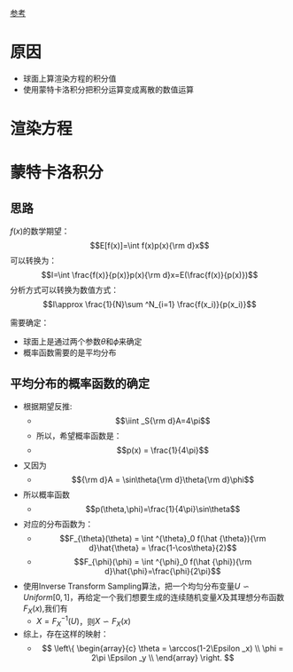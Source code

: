 [参考](https://zhuanlan.zhihu.com/p/49436452)

# 原因
- 球面上算渲染方程的积分值
- 使用蒙特卡洛积分把积分运算变成离散的数值运算

# 渲染方程

# 蒙特卡洛积分
## 思路
$f(x)$的数学期望：
$$E[f(x)]=\int f(x)p(x){\rm d}x$$
可以转换为：
$$I=\int \frac{f(x)}{p(x)}p(x){\rm d}x=E(\frac{f(x)}{p(x)})$$
分析方式可以转换为数值方式：
$$I\approx \frac{1}{N}\sum ^N_{i=1} \frac{f(x_i)}{p(x_i)}$$

需要确定：
- 球面上是通过两个参数$\theta$和$\phi$来确定
- 概率函数需要的是平均分布

## 平均分布的概率函数的确定
- 根据期望反推:
  - $$\iint _S{\rm d}A=4\pi$$
  - 所以，希望概率函数是：
  - $$p(x) = \frac{1}{4\pi}$$
- 又因为
  - $${\rm d}A = \sin\theta{\rm d}\theta{\rm d}\phi$$
- 所以概率函数
  - $$p(\theta,\phi)=\frac{1}{4\pi}\sin\theta$$
- 对应的分布函数为：
  - $$F_{\theta}(\theta) = \int ^{\theta}_0 f(\hat {\theta}){\rm d}\hat{\theta} = \frac{1-\cos\theta}{2}$$
  - $$F_{\phi}(\phi) = \int ^{\phi}_0 f(\hat {\phi}){\rm d}\hat{\phi}=\frac{\phi}{2\pi}$$
- 使用Inverse Transform Sampling算法，把一个均匀分布变量$U\backsim Uniform[0,1]$，再给定一个我们想要生成的连续随机变量$X$及其理想分布函数$F_X(x)$,我们有
  - $X = F^{-1}_X(U)$，则$X\backsim F_X(x)$
- 综上，存在这样的映射：
  - $$
  \left\{
      \begin{array}{c}
      \theta = \arccos(1-2\Epsilon _x) \\
      \phi = 2\pi \Epsilon _y \\
      \end{array}
    \right.
  $$

